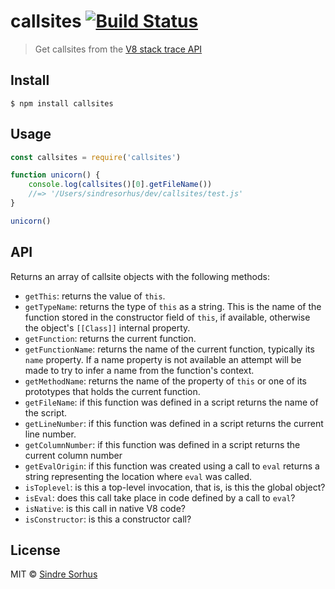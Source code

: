 # callsites [![Build Status](https://travis-ci.org/sindresorhus/callsites.svg?branch=master)](https://travis-ci.org/sindresorhus/callsites)

> Get callsites from the [V8 stack trace API](https://v8.dev/docs/stack-trace-api)

## Install

```
$ npm install callsites
```

## Usage

```js
const callsites = require('callsites')

function unicorn() {
	console.log(callsites()[0].getFileName())
	//=> '/Users/sindresorhus/dev/callsites/test.js'
}

unicorn()
```

## API

Returns an array of callsite objects with the following methods:

- `getThis`: returns the value of `this`.
- `getTypeName`: returns the type of `this` as a string. This is the name of the function stored in the constructor field of `this`, if available, otherwise the object's `[[Class]]` internal property.
- `getFunction`: returns the current function.
- `getFunctionName`: returns the name of the current function, typically its `name` property. If a name property is not available an attempt will be made to try to infer a name from the function's context.
- `getMethodName`: returns the name of the property of `this` or one of its prototypes that holds the current function.
- `getFileName`: if this function was defined in a script returns the name of the script.
- `getLineNumber`: if this function was defined in a script returns the current line number.
- `getColumnNumber`: if this function was defined in a script returns the current column number
- `getEvalOrigin`: if this function was created using a call to `eval` returns a string representing the location where `eval` was called.
- `isToplevel`: is this a top-level invocation, that is, is this the global object?
- `isEval`: does this call take place in code defined by a call to `eval`?
- `isNative`: is this call in native V8 code?
- `isConstructor`: is this a constructor call?

## License

MIT © [Sindre Sorhus](https://sindresorhus.com)

